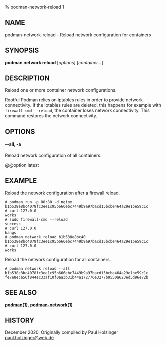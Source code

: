 % podman-network-reload 1

## NAME

podman\-network\-reload - Reload network configuration for containers

## SYNOPSIS

**podman network reload** [*options*] [*container...*]

## DESCRIPTION

Reload one or more container network configurations.

Rootful Podman relies on iptables rules in order to provide network connectivity. If the iptables rules are deleted,
this happens for example with `firewall-cmd --reload`, the container loses network connectivity. This command restores
the network connectivity.

## OPTIONS

#### **--all**, **-a**

Reload network configuration of all containers.

@@option latest

## EXAMPLE

Reload the network configuration after a firewall reload.

```
# podman run -p 80:80 -d nginx
b1b538e8bc4078fc3ee1c95b666ebc7449b9a97bacd15bcbe464a29e1be59c1c
# curl 127.0.0
works
# sudo firewall-cmd --reload
success
# curl 127.0.0
hangs
# podman network reload b1b538e8bc40
b1b538e8bc4078fc3ee1c95b666ebc7449b9a97bacd15bcbe464a29e1be59c1c
# curl 127.0.0
works
```

Reload the network configuration for all containers.

```
# podman network reload --all
b1b538e8bc4078fc3ee1c95b666ebc7449b9a97bacd15bcbe464a29e1be59c1c
fe7e8eca56f844ec33af10f0aa3b31b44a172776e3277b9550a623ed5d96e72b
```

## SEE ALSO

**[podman(1)](podman.md)**, **[podman-network(1)](commands/podman-network/podman-network.md)**

## HISTORY

December 2020, Originally compiled by Paul Holzinger <paul.holzinger@web.de>
